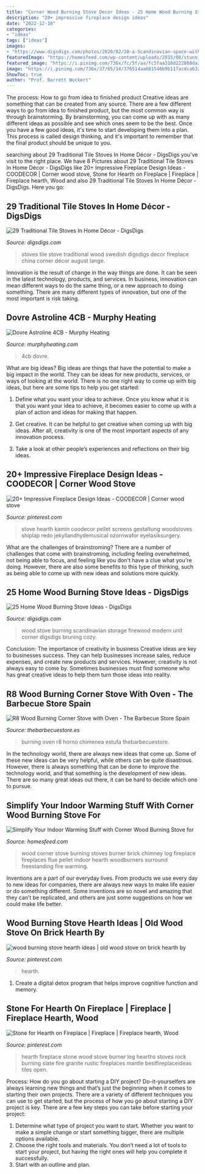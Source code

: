 ```yaml
---
title: "Corner Wood Burning Stove Decor Ideas - 25 Home Wood Burning Stove Ideas"
description: "20+ impressive fireplace design ideas"
date: "2022-12-10"
categories:
- "ideas"
tags: ["ideas"]
images:
- "https://www.digsdigs.com/photos/2020/02/20-a-Scandinavian-space-with-a-modern-and-cool-wood-burning-stove-plus-an-elegant-open-storage-unit-for-firewood.jpg"
featuredImage: "https://homesfeed.com/wp-content/uploads/2015/08/stunning-classic-reddish-brick-corner-wood-burning-stove-design-with-metal-chimney-and-arch-style-beneath-small-glass-window.jpg"
featured_image: "https://i.pinimg.com/736x/fc/5f/aa/fc5faa318d222860da2c8b5d2b8af409.jpg"
image: "https://i.pinimg.com/736x/37/65/14/376514aa681546b9b117acdca632d9f6--wood-burner-fireplace-wood-stove-hearth.jpg?b=t"
ShowToc: true
author: "Prof. Barrett Wuckert"
---
```



The process: How to go from idea to finished product
Creative ideas are something that can be created from any source. There are a few different ways to go from idea to finished product, but the most common way is through brainstorming. By brainstorming, you can come up with as many different ideas as possible and see which ones seem to be the best. Once you have a few good ideas, it's time to start developing them into a plan. This process is called design thinking, and it's important to remember that the final product should be unique to you.

	

		
searching about 29 Traditional Tile Stoves In Home Décor - DigsDigs you've visit to the right place. We have 8 Pictures about 29 Traditional Tile Stoves In Home Décor - DigsDigs like 20+ Impressive Fireplace Design Ideas - COODECOR | Corner wood stove, Stone for Hearth on Fireplace | Fireplace | Fireplace hearth, Wood and also 29 Traditional Tile Stoves In Home Décor - DigsDigs. Here you go:
		
    
## 29 Traditional Tile Stoves In Home Décor - DigsDigs

<img loading=lazy src="http://www.digsdigs.com/photos/traditional-tile-stoves-in-home-decor-ideas-30-554x830.jpg" onerror="this.onerror=null;this.src='https://tse1.mm.bing.net/th?id=OIP.c-PPBE9pChZSYgEsEiGXbgHaLG&amp;pid=15.1';" alt="29 Traditional Tile Stoves In Home Décor - DigsDigs">

_Source: digsdigs.com_

>stoves tile stove traditional wood swedish digsdigs decor fireplace china corner décor august lange. 

	

Innovation is the result of change in the way things are done. It can be seen in the latest technology, products, and services. In business, innovation can mean different ways to do the same thing, or a new approach to doing something. There are many different types of innovation, but one of the most important is risk taking.

    
## Dovre Astroline 4CB - Murphy Heating

<img loading=lazy src="http://murphyheating.com/wp-content/uploads/2015/07/dovre-4cb-pedestal.jpg" onerror="this.onerror=null;this.src='https://tse3.mm.bing.net/th?id=OIP.j2srT5BRSXbXL2MlyUmy1wHaJ7&amp;pid=15.1';" alt="Dovre Astroline 4CB - Murphy Heating">

_Source: murphyheating.com_

>4cb dovre. 

	

What are big ideas?
Big ideas are things that have the potential to make a big impact in the world. They can be ideas for new products, services, or ways of looking at the world. There is no one right way to come up with big ideas, but here are some tips to help you get started:
1. Define what you want your idea to achieve. Once you know what it is that you want your idea to achieve, it becomes easier to come up with a plan of action and ideas for making that happen.

2. Get creative. It can be helpful to get creative when coming up with big ideas. After all, creativity is one of the most important aspects of any innovation process.

3. Take a look at other people’s experiences and reflections on their big ideas.

    
## 20+ Impressive Fireplace Design Ideas - COODECOR | Corner Wood Stove

<img loading=lazy src="https://i.pinimg.com/736x/1e/8d/6a/1e8d6a7a0543d278ec93d445af3d0c58.jpg" onerror="this.onerror=null;this.src='https://tse2.mm.bing.net/th?id=OIP.8lwUTFbiwKCnKMG31Xd5eAHaJz&amp;pid=15.1';" alt="20+ Impressive Fireplace Design Ideas - COODECOR | Corner wood stove">

_Source: pinterest.com_

>stove hearth kamin coodecor pellet screens gestaltung woodstoves shiplap redo jekyllandhydemusical ozornwafor eyelasiksurgery. 

	

What are the challenges of brainstroming?
There are a number of challenges that come with brainstroming, including feeling overwhelmed, not being able to focus, and feeling like you don't have a clue what you're doing. However, there are also some benefits to this type of thinking, such as being able to come up with new ideas and solutions more quickly.

    
## 25 Home Wood Burning Stove Ideas - DigsDigs

<img loading=lazy src="https://www.digsdigs.com/photos/2020/02/20-a-Scandinavian-space-with-a-modern-and-cool-wood-burning-stove-plus-an-elegant-open-storage-unit-for-firewood.jpg" onerror="this.onerror=null;this.src='https://tse4.mm.bing.net/th?id=OIP.prtM7Mv-doRBythUaUJpngHaLH&amp;pid=15.1';" alt="25 Home Wood Burning Stove Ideas - DigsDigs">

_Source: digsdigs.com_

>wood stove burning scandinavian storage firewood modern unit corner digsdigs bruning cozy. 

	

Conclusion: The importance of creativity in business
Creative ideas are key to businesses success. They can help businesses increase sales, reduce expenses, and create new products and services. However, creativity is not always easy to come by. Sometimes businesses must find someone who has great creative ideas to help them turn those ideas into reality.

    
## R8 Wood Burning Corner Stove With Oven - The Barbecue Store Spain

<img loading=lazy src="https://www.thebarbecuestore.es/WebRoot/StoreES2/Shops/62082927/5F85/8CA4/B827/1FDB/E4AE/0A0C/6D12/4676/Chimenea_Rincon_con_Horno_R8.jpg" onerror="this.onerror=null;this.src='https://tse3.mm.bing.net/th?id=OIP.Q5IhUBqVDC46UrS48k4AtwHaNW&amp;pid=15.1';" alt="R8 Wood Burning Corner Stove with Oven - The Barbecue Store Spain">

_Source: thebarbecuestore.es_

>burning oven r8 horno chimenea estufa thebarbecuestore. 

	

In the technology world, there are always new ideas that come up. Some of these new ideas can be very helpful, while others can be quite disastrous. However, there is always something that can be done to improve the technology world, and that something is the development of new ideas. There are so many great ideas out there, it can be hard to decide which one to pursue.

    
## Simplify Your Indoor Warming Stuff With Corner Wood Burning Stove For

<img loading=lazy src="https://homesfeed.com/wp-content/uploads/2015/08/stunning-classic-reddish-brick-corner-wood-burning-stove-design-with-metal-chimney-and-arch-style-beneath-small-glass-window.jpg" onerror="this.onerror=null;this.src='https://tse1.mm.bing.net/th?id=OIP.BW8EyQ6OgDsGK2jxl3yGfQHaJ4&amp;pid=15.1';" alt="Simplify Your Indoor Warming Stuff with Corner Wood Burning Stove for">

_Source: homesfeed.com_

>wood corner stove burning stoves burner brick chimney log fireplace fireplaces flue pellet indoor hearth woodburners surround freestanding fire warming. 

	

Inventions are a part of our everyday lives. From products we use every day to new ideas for companies, there are always new ways to make life easier or do something different. Some inventions are so novel and amazing that they can’t be replicated, and others are just some suggestions on how we could make life better.

    
## Wood Burning Stove Hearth Ideas | Old Wood Stove On Brick Hearth By

<img loading=lazy src="https://i.pinimg.com/736x/fc/5f/aa/fc5faa318d222860da2c8b5d2b8af409.jpg" onerror="this.onerror=null;this.src='https://tse4.mm.bing.net/th?id=OIP.XRYQr9HlSnfFWLjf20s04QHaJQ&amp;pid=15.1';" alt="wood burning stove hearth ideas | old wood stove on brick hearth by">

_Source: pinterest.com_

>hearth. 

	

1. Create a digital detox program that helps improve cognitive function and memory.

    
## Stone For Hearth On Fireplace | Fireplace | Fireplace Hearth, Wood

<img loading=lazy src="https://i.pinimg.com/736x/37/65/14/376514aa681546b9b117acdca632d9f6--wood-burner-fireplace-wood-stove-hearth.jpg?b=t" onerror="this.onerror=null;this.src='https://tse3.mm.bing.net/th?id=OIP._I10v3bTqN2F8wJl2g82bAHaJ3&amp;pid=15.1';" alt="Stone for Hearth on Fireplace | Fireplace | Fireplace hearth, Wood">

_Source: pinterest.com_

>hearth fireplace stone wood stove burner log hearths stoves rock burning slate fire granite rustic fireplaces mantle bestfireplaceideas tiles open. 

	

Process: How do you go about starting a DIY project?
Do-it-yourselfers are always learning new things and that’s just the beginning when it comes to starting their own projects. There are a variety of different techniques you can use to get started, but the process of how you go about starting a DIY project is key. 
There are a few key steps you can take before starting your project:

1. Determine what type of project you want to start. Whether you want to make a simple change or start something bigger, there are multiple options available.
2. Choose the right tools and materials. You don’t need a lot of tools to start your project, but having the right ones will help you complete it successfully. 
3. Start with an outline and plan.

